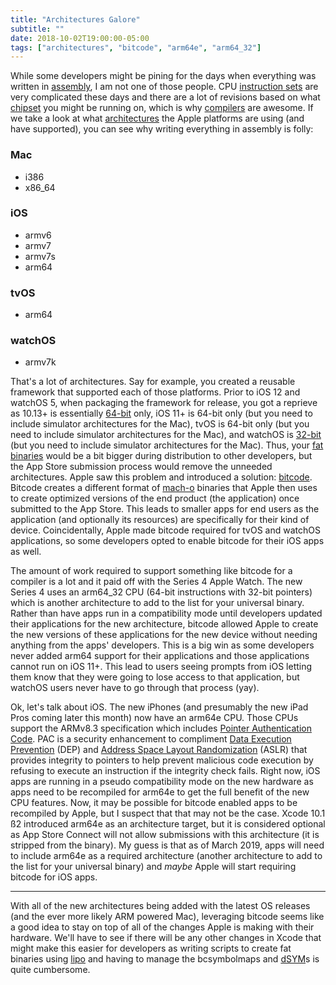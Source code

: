 ```yaml
---
title: "Architectures Galore"
subtitle: ""
date: 2018-10-02T19:00:00-05:00
tags: ["architectures", "bitcode", "arm64e", "arm64_32"]
---
```


While some developers might be pining for the days when everything was written in [assembly](https://en.wikipedia.org/wiki/Assembly_language), I am not one of those people. CPU [instruction sets](https://en.wikipedia.org/wiki/Instruction_set_architecture) are very complicated these days and there are a lot of revisions based on what [chipset](https://en.wikipedia.org/wiki/Chipset) you might be running on, which is why [compilers](https://en.wikipedia.org/wiki/Compiler) are awesome. If we take a look at what [architectures](https://en.wikipedia.org/wiki/Computer_architecture) the Apple platforms are using (and have supported), you can see why writing everything in assembly is folly:

### Mac

- i386
- x86_64

### iOS

- armv6
- armv7
- armv7s
- arm64

### tvOS

- arm64

### watchOS

- armv7k

That's a lot of architectures. Say for example, you created a reusable framework that supported each of those platforms. Prior to iOS 12 and watchOS 5, when packaging the framework for release, you got a reprieve as 10.13+ is essentially [64-bit](https://en.wikipedia.org/wiki/64-bit_computing) only, iOS 11+ is 64-bit only (but you need to include simulator architectures for the Mac), tvOS is 64-bit only (but you need to include simulator architectures for the Mac), and watchOS is [32-bit](https://en.wikipedia.org/wiki/32-bit) (but you need to include simulator architectures for the Mac). Thus, your [fat binaries](https://en.wikipedia.org/wiki/Fat_binary) would be a bit bigger during distribution to other developers, but the App Store submission process would remove the unneeded architectures. Apple saw this problem and introduced a solution: [bitcode](https://lowlevelbits.org/bitcode-demystified/). Bitcode creates a different format of [mach-o](https://en.wikipedia.org/wiki/Mach-O) binaries that Apple then uses to create optimized versions of the end product (the application) once submitted to the App Store. This leads to smaller apps for end users as the application (and optionally its resources) are specifically for their kind of device. Coincidentally, Apple made bitcode required for tvOS and watchOS applications, so some developers opted to enable bitcode for their iOS apps as well.

The amount of work required to support something like bitcode for a compiler is a lot and it paid off with the Series 4 Apple Watch. The new Series 4 uses an arm64_32 CPU (64-bit instructions with 32-bit pointers) which is another architecture to add to the list for your universal binary. Rather than have apps run in a compatibility mode until developers updated their applications for the new architecture, bitcode allowed Apple to create the new versions of these applications for the new device without needing anything from the apps' developers. This is a big win as some developers never added arm64 support for their applications and those applications cannot run on iOS 11+. This lead to users seeing prompts from iOS letting them know that they were going to lose access to that application, but watchOS users never have to go through that process (yay).

Ok, let's talk about iOS. The new iPhones (and presumably the new iPad Pros coming later this month) now have an arm64e CPU. Those CPUs support the ARMv8.3 specification which includes [Pointer Authentication Code](https://lwn.net/Articles/718888/). PAC is a security enhancement to compliment [Data Execution Prevention](https://en.wikipedia.org/wiki/Executable_space_protection) (DEP) and [Address Space Layout Randomization](https://en.wikipedia.org/wiki/Address_space_layout_randomization) (ASLR) that provides integrity to pointers to help prevent malicious code execution by refusing to execute an instruction if the integrity check fails. Right now, iOS apps are running in a pseudo compatibility mode on the new hardware as apps need to be recompiled for arm64e to get the full benefit of the new CPU features. Now, it may be possible for bitcode enabled apps to be recompiled by Apple, but I suspect that that may not be the case. Xcode 10.1 ß2 introduced arm64e as an architecture target, but it is considered optional as App Store Connect will not allow submissions with this architecture (it is stripped from the binary). My guess is that as of March 2019, apps will need to include arm64e as a required architecture (another architecture to add to the list for your universal binary) and _maybe_ Apple will start requiring bitcode for iOS apps.

---

With all of the new architectures being added with the latest OS releases (and the ever more likely ARM powered Mac), leveraging bitcode seems like a good idea to stay on top of all of the changes Apple is making with their hardware. We'll have to see if there will be any other changes in Xcode that might make this easier for developers as writing scripts to create fat binaries using [lipo](https://ss64.com/osx/lipo.html) and having to manage the bcsymbolmaps and [dSYM](https://lldb.llvm.org/symbols.html)s is quite cumbersome.
